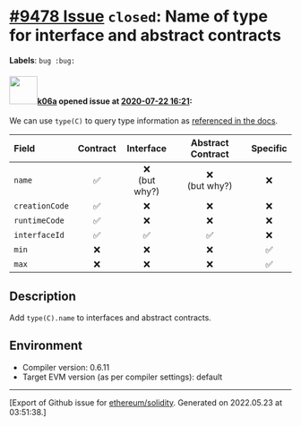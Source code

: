 # [\#9478 Issue](https://github.com/ethereum/solidity/issues/9478) `closed`: Name of type for interface and abstract contracts
**Labels**: `bug :bug:`


#### <img src="https://avatars.githubusercontent.com/u/702124?u=00e20e1963ccc9a908a5826b2d8c3b1b1f6acea4&v=4" width="50">[k06a](https://github.com/k06a) opened issue at [2020-07-22 16:21](https://github.com/ethereum/solidity/issues/9478):

We can use `type(C)` to query type information as [referenced in the docs](https://solidity.readthedocs.io/en/v0.6.11/units-and-global-variables.html#type-information).

| Field | Contract | Interface | Abstract Contract | Specific |
| :----- | :-----: | :-----: | :-----: | :-----: |
| `name` | ✅ | ❌ <br>(but why?) | ❌ <br>(but why?) | ❌ |
| `creationCode` | ✅ | ❌ | ❌ | ❌ |
| `runtimeCode` | ✅ | ❌ | ❌ | ❌ |
| `interfaceId` | ✅ | ✅ | ✅ | ❌ |
| `min` | ❌ | ❌ | ❌ | ✅ |
| `max` | ❌ | ❌ | ❌ | ✅ |

## Description

Add `type(C).name` to interfaces and abstract contracts.

## Environment

- Compiler version: 0.6.11
- Target EVM version (as per compiler settings): default





-------------------------------------------------------------------------------



[Export of Github issue for [ethereum/solidity](https://github.com/ethereum/solidity). Generated on 2022.05.23 at 03:51:38.]
